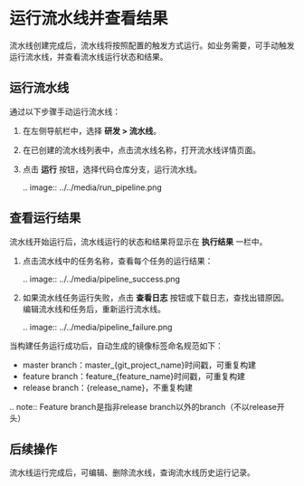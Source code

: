 # 运行流水线并查看结果

流水线创建完成后，流水线将按照配置的触发方式运行。如业务需要，可手动触发运行流水线，并查看流水线运行状态和结果。

## 运行流水线

通过以下步骤手动运行流水线：

1. 在左侧导航栏中，选择 **研发 > 流水线**。

2. 在已创建的流水线列表中，点击流水线名称，打开流水线详情页面。

3. 点击 **运行** 按钮，选择代码仓库分支，运行流水线。

   .. image:: ../../media/run_pipeline.png


## 查看运行结果

流水线开始运行后，流水线运行的状态和结果将显示在 **执行结果** 一栏中。

1. 点击流水线中的任务名称，查看每个任务的运行结果：

   .. image:: ../../media/pipeline_success.png

2. 如果流水线任务运行失败，点击 **查看日志** 按钮或下载日志，查找出错原因。编辑流水线和任务后，重新运行流水线。

   .. image:: ../../media/pipeline_failure.png

当构建任务运行成功后，自动生成的镜像标签命名规范如下：

- master branch：master_{git_project_name}时间戳，可重复构建
- feature branch：feature_{feature_name}时间戳，可重复构建
- release branch：{release_name}，不重复构建

.. note:: Feature branch是指非release branch以外的branch（不以release开头）

## 后续操作

流水线运行完成后，可编辑、删除流水线，查询流水线历史运行记录。

<!--end-->